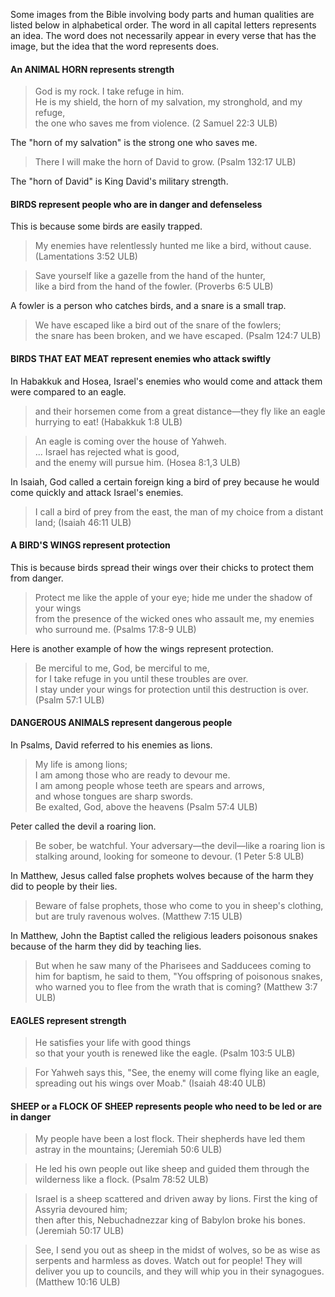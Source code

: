
Some images from the Bible involving body parts and human qualities are listed below in alphabetical order. The word in all capital letters represents an idea. The word does not necessarily appear in every verse that has the image, but the idea that the word represents does.


#### An ANIMAL HORN represents strength

> God is my rock. I take refuge in him.  
> He is my shield, the horn of my salvation, my stronghold, and my refuge,   
> the one who saves me from violence. (2 Samuel 22:3 ULB)

The "horn of my salvation" is the strong one who saves me.

>There I will make the horn of David to grow. (Psalm 132:17 ULB)

The "horn of David" is King David's military strength.

#### BIRDS represent people who are in danger and defenseless

This is because some birds are easily trapped.

<blockquote>My enemies have relentlessly hunted me like a bird, without cause. (Lamentations 3:52 ULB) </blockquote>

>Save yourself like a gazelle from the hand of the hunter,  
>like a bird from the hand of the fowler. (Proverbs 6:5 ULB)

A fowler is a person who catches birds, and a snare is a small trap.

>We have escaped like a bird out of the snare of the fowlers;  
>the snare has been broken, and we have escaped. (Psalm 124:7 ULB)

#### BIRDS THAT EAT MEAT represent enemies who attack swiftly

In Habakkuk  and Hosea, Israel's enemies who would come and attack them were compared to an eagle. 
<blockquote> and their horsemen come from a great distance—they fly like an eagle hurrying to eat! (Habakkuk 1:8 ULB) </blockquote>

>An eagle is coming over the house of Yahweh.  
> ... Israel has rejected what is good,  
>and the enemy will pursue him. (Hosea 8:1,3 ULB)

In Isaiah, God called a certain foreign king a bird of prey because he would come quickly and attack Israel's enemies.
>I call a bird of prey from the east, the man of my choice from a distant land; (Isaiah 46:11 ULB)

#### A BIRD'S WINGS represent protection 

This is because birds spread their wings over their chicks to protect them from danger.
>Protect me like the apple of your eye; hide me under the shadow of your wings  
> from the presence of the wicked ones who assault me, my enemies who surround me. (Psalms 17:8-9 ULB)

Here is another example of how the wings represent protection.
> Be merciful to me, God, be merciful to me,  
> for I take refuge in you until these troubles are over.  
> I stay under your wings for protection until this destruction is over.  (Psalm 57:1 ULB)

#### DANGEROUS ANIMALS represent dangerous people 

In Psalms, David referred to his enemies as lions.
>My life is among lions;  
>I am among those who are ready to devour me.  
>I am among people whose teeth are spears and arrows,  
>and whose tongues are sharp swords.  
>Be exalted, God, above the heavens (Psalm 57:4 ULB)

Peter called the devil a roaring lion.
>Be sober, be watchful. Your adversary—the devil—like a roaring lion is stalking around, looking for someone to devour. (1 Peter 5:8 ULB)

In Matthew, Jesus called false prophets wolves because of the harm they did to people by their lies.
>Beware of false prophets, those who come to you in sheep's clothing, but are truly ravenous wolves. (Matthew 7:15 ULB)

In Matthew, John the Baptist called the religious leaders poisonous snakes because of the harm they did by teaching lies.
>But when he saw many of the Pharisees and Sadducees coming to him for baptism, he said to them, "You offspring of poisonous snakes, who warned you to flee from the wrath that is coming? (Matthew 3:7 ULB)

#### EAGLES represent strength  

> He satisfies your life with good things  
> so that your youth is renewed like the eagle. (Psalm 103:5 ULB)


<blockquote>For Yahweh says this, "See, the enemy will come flying like an eagle, spreading out his wings over Moab."  (Isaiah 48:40 ULB) </blockquote>


#### SHEEP or a FLOCK OF SHEEP represents people who need to be led or are in danger 
>My people have been a lost flock. Their shepherds have led them astray in the mountains; (Jeremiah 50:6 ULB)

<blockquote>He led his own people out like sheep and guided them through the wilderness like a flock. (Psalm 78:52 ULB) </blockquote>

>Israel is a sheep scattered and driven away by lions. First the king of Assyria devoured him;  
>then after this, Nebuchadnezzar king of Babylon broke his bones. (Jeremiah 50:17 ULB) 


<blockquote>See, I send you out as sheep in the midst of wolves, so be as wise as serpents and harmless as doves. Watch out for people! They will deliver you up to councils, and they will whip you in their synagogues. (Matthew 10:16 ULB) </blockquote>